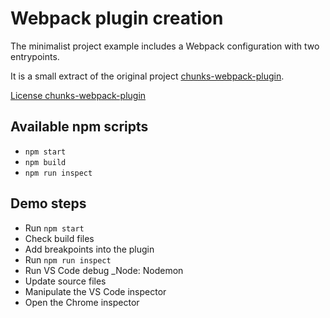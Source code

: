 # Webpack plugin creation

The minimalist project example includes a Webpack configuration with two entrypoints.

It is a small extract of the original project [chunks-webpack-plugin](https://github.com/yoriiis/chunks-webpack-plugin).

[License chunks-webpack-plugin](https://github.com/yoriiis/chunks-webpack-plugin/blob/master/LICENSE)

## Available npm scripts

- `npm start`
- `npm build`
- `npm run inspect`

## Demo steps

- Run `npm start`
- Check build files
- Add breakpoints into the plugin
- Run `npm run inspect`
- Run VS Code debug \_Node: Nodemon
- Update source files
- Manipulate the VS Code inspector
- Open the Chrome inspector
